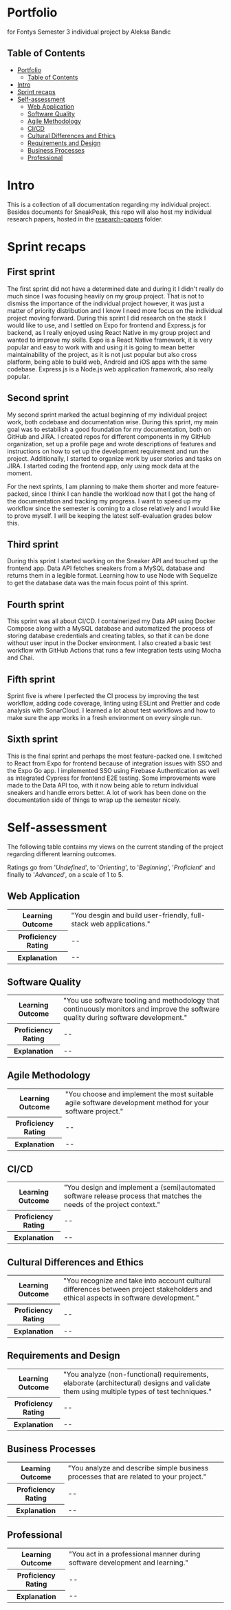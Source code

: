 # Portfolio
 for Fontys Semester 3 individual project by Aleksa Bandic

## Table of Contents
- [Portfolio](#portfolio)
  - [Table of Contents](#table-of-contents)
- [Intro](#intro)
- [Sprint recaps](#sprint-recaps)
- [Self-assessment](#self-assessment)
  - [Web Application](#web-application)
  - [Software Quality](#software-quality)
  - [Agile Methodology](#agile-methodology)
  - [CI/CD](#cicd)
  - [Cultural Differences and Ethics](#cultural-differences-and-ethics)
  - [Requirements and Design](#requirements-and-design)
  - [Business Processes](#business-processes)
  - [Professional](#professional)

# Intro

This is a collection of all documentation regarding my individual project. Besides documents for SneakPeak, this repo will also host my individual research papers, hosted in the [research-papers](https://github.com/sneakpeak-git/sneakpeak-documentation/tree/main/research-papers) folder.

# Sprint recaps

## First sprint

The first sprint did not have a determined date and during it I didn't really do much since I was focusing heavily on my group project. That is not to dismiss the importance of the individual project however, it was just a matter of priority distribution and I know I need more focus on the individual project moving forward.
During this sprint I did research on the stack I would like to use, and I settled on Expo for frontend and Express.js for backend, as I really enjoyed using React Native in my group project and wanted to improve my skills. Expo is a React Native framework, it is very popular and easy to work with and using it is going to mean better maintainability of the project, as it is not just popular but also cross platform, being able to build web, Android and iOS apps with the same codebase. Express.js is a Node.js web application framework, also really popular.

## Second sprint

My second sprint marked the actual beginning of my individual project work, both codebase and documentation wise. During this sprint, my main goal was to estabilish a good foundation for my documentation, both on GitHub and JIRA. I created repos for different components in my GitHub organization, set up a profile page and wrote descriptions of features and instructions on how to set up the development requirement and run the project. Additionally, I started to organize work by user stories and tasks on JIRA. I started coding the frontend app, only using mock data at the moment.

For the next sprints, I am planning to make them shorter and more feature-packed, since I think I can handle the workload now that I got the hang of the documentation and tracking my progress. I want to speed up my workflow since the semester is coming to a close relatively and I would like to prove myself. I will be keeping the latest self-evaluation grades below this.

## Third sprint

During this sprint I started working on the Sneaker API and touched up the frontend app. Data API fetches sneakers from a MySQL database and returns them in a legible format. Learning how to use Node with Sequelize to get the database data was the main focus point of this sprint.

## Fourth sprint

This sprint was all about CI/CD. I containerized my Data API using Docker Compose along with a MySQL database and automatized the process of storing database credentials and creating tables, so that it can be done without user input in the Docker environment. I also created a basic test workflow with GitHub Actions that runs a few integration tests using Mocha and Chai.

## Fifth sprint

Sprint five is where I perfected the CI process by improving the test workflow, adding code coverage, linting using ESLint and Prettier and code analysis with SonarCloud. I learned a lot about test workflows and how to make sure the app works in a fresh environment on every single run.

## Sixth sprint

This is the final sprint and perhaps the most feature-packed one. I switched to React from Expo for frontend because of integration issues with SSO and the Expo Go app. I implemented SSO using Firebase Authentication as well as integrated Cypress for frontend E2E testing. Some improvements were made to the Data API too, with it now being able to return individual sneakers and handle errors better. A lot of work has been done on the documentation side of things to wrap up the semester nicely.

# Self-assessment

The following table contains my views on the current standing of the project regarding different learning outcomes.

Ratings go from '*Undefined*', to '*Orienting*', to '*Beginning*', '*Proficient*' and finally to '*Advanced*', on a scale of 1 to 5. 

## Web Application

<table>
  <tr>
    <th><strong>Learning Outcome</strong></th>
    <td>"You desgin and build user-friendly, full-stack web applications."</td>
  </tr>
  <tr>
    <th><strong>Proficiency Rating</strong></th>
    <td>--</td>
  </tr>
  <tr>
    <th><strong>Explanation</strong></th>
    <td>
        --
    </td>
  </tr>
</table>

## Software Quality

<table>
  <tr>
    <th><strong>Learning Outcome</strong></th>
    <td>"You use software tooling and methodology that continuously monitors and improve the software quality during software development."</td>
  </tr>
  <tr>
    <th><strong>Proficiency Rating</strong></th>
    <td>--</td>
  </tr>
  <tr>
    <th><strong>Explanation</strong></th>
    <td>
        --
    </td>
  </tr>
</table>

## Agile Methodology

<table>
  <tr>
    <th><strong>Learning Outcome</strong></th>
    <td>"You choose and implement the most suitable agile software development method for your software project."</td>
  </tr>
  <tr>
    <th><strong>Proficiency Rating</strong></th>
    <td>--</td>
  </tr>
  <tr>
    <th><strong>Explanation</strong></th>
    <td>
        --
    </td>
  </tr>
</table>

## CI/CD

<table>
  <tr>
    <th><strong>Learning Outcome</strong></th>
    <td>"You design and implement a (semi)automated software release process that matches the needs of the project context."</td>
  </tr>
  <tr>
    <th><strong>Proficiency Rating</strong></th>
    <td>--</td>
  </tr>
  <tr>
    <th><strong>Explanation</strong></th>
    <td>
        --
    </td>
  </tr>
</table>

## Cultural Differences and Ethics

<table>
  <tr>
    <th><strong>Learning Outcome</strong></th>
    <td>"You recognize and take into account cultural differences between project stakeholders and ethical aspects in software development."</td>
  </tr>
  <tr>
    <th><strong>Proficiency Rating</strong></th>
    <td>--</td>
  </tr>
  <tr>
    <th><strong>Explanation</strong></th>
    <td>
        --
    </td>
  </tr>
</table>

## Requirements and Design

<table>
  <tr>
    <th><strong>Learning Outcome</strong></th>
    <td>"You analyze (non-functional) requirements, elaborate (architectural) designs and validate them using multiple types of test techniques."</td>
  </tr>
  <tr>
    <th><strong>Proficiency Rating</strong></th>
    <td>--</td>
  </tr>
  <tr>
    <th><strong>Explanation</strong></th>
    <td>
        --
    </td>
  </tr>
</table>

## Business Processes

<table>
  <tr>
    <th><strong>Learning Outcome</strong></th>
    <td>"You analyze and describe simple business processes that are related to your project."</td>
  </tr>
  <tr>
    <th><strong>Proficiency Rating</strong></th>
    <td>--</td>
  </tr>
  <tr>
    <th><strong>Explanation</strong></th>
    <td>
        --
    </td>
  </tr>
</table>

## Professional

<table>
  <tr>
    <th><strong>Learning Outcome</strong></th>
    <td>"You act in a professional manner during software development and learning."</td>
  </tr>
  <tr>
    <th><strong>Proficiency Rating</strong></th>
    <td>--</td>
  </tr>
  <tr>
    <th><strong>Explanation</strong></th>
    <td>
        --
    </td>
  </tr>
</table>

